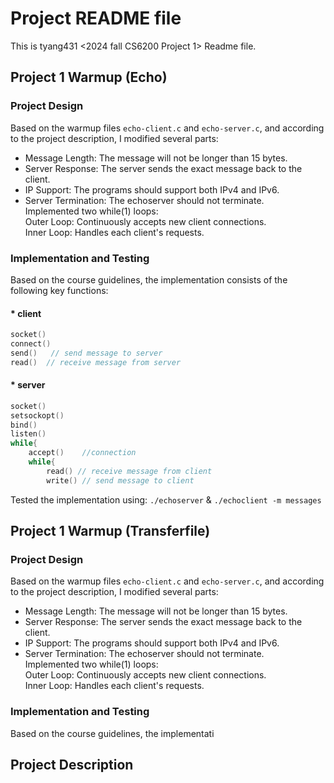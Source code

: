# Project README file

This is tyang431 <2024 fall CS6200 Project 1> Readme file.  

## Project 1 Warmup (Echo)
### Project Design  
Based on the warmup files ```echo-client.c``` and ```echo-server.c```, and according to the project description, I modified several parts: 
  
* Message Length: The message will not be longer than 15 bytes.  
* Server Response: The server sends the exact message back to the client.  
* IP Support: The programs should support both IPv4 and IPv6.  
* Server Termination: The echoserver should not terminate.  
	Implemented two while(1) loops:  
	Outer Loop: Continuously accepts new client connections.  
	Inner Loop: Handles each client's requests.  
 
### Implementation and Testing
Based on the course guidelines, the implementation consists of the following key functions:   

#### * client
```c
socket() 
connect() 
send()   // send message to server
read()  // receive message from server  
```
#### * server
```c
socket()  
setsockopt()  
bind()   
listen()  
while{  
	accept() 	//connection  
	while{  
		read() // receive message from client  
		write() // send message to client
```
Tested the implementation using: ```./echoserver``` & ```./echoclient -m messages```


## Project 1 Warmup (Transferfile)
### Project Design  
Based on the warmup files ```echo-client.c``` and ```echo-server.c```, and according to the project description, I modified several parts: 
  
* Message Length: The message will not be longer than 15 bytes.  
* Server Response: The server sends the exact message back to the client.  
* IP Support: The programs should support both IPv4 and IPv6.  
* Server Termination: The echoserver should not terminate.  
	Implemented two while(1) loops:  
	Outer Loop: Continuously accepts new client connections.  
	Inner Loop: Handles each client's requests.  
 
### Implementation and Testing
Based on the course guidelines, the implementati

## Project Description
